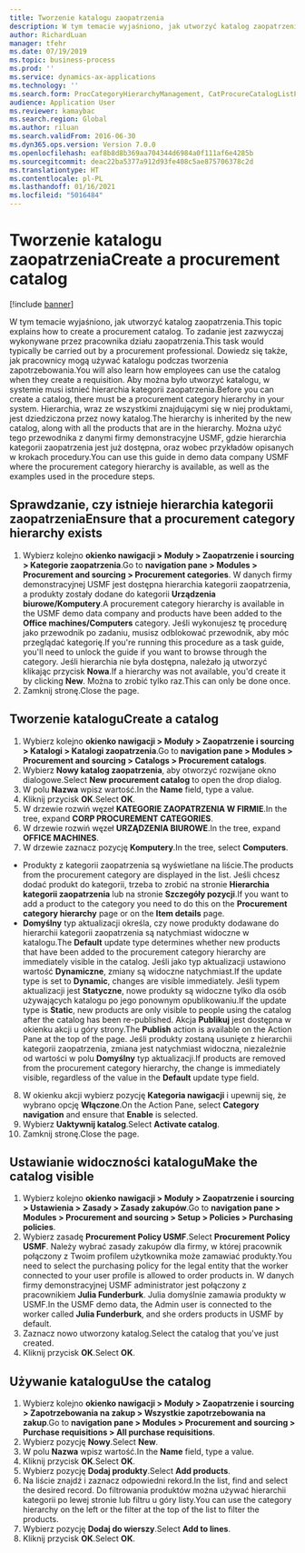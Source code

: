 ```yaml
---
title: Tworzenie katalogu zaopatrzenia
description: W tym temacie wyjaśniono, jak utworzyć katalog zaopatrzenia.
author: RichardLuan
manager: tfehr
ms.date: 07/19/2019
ms.topic: business-process
ms.prod: ''
ms.service: dynamics-ax-applications
ms.technology: ''
ms.search.form: ProcCategoryHierarchyManagement, CatProcureCatalogListPage, CatProcureCatalogCreate, CatProcureCatalogEdit, SysPolicyListPage, SysPolicy, CatCatalogPolicyRule, PurchReqTableListPage, PurchReqCreate, PurchReqTable, PurchReqAddItem
audience: Application User
ms.reviewer: kamaybac
ms.search.region: Global
ms.author: riluan
ms.search.validFrom: 2016-06-30
ms.dyn365.ops.version: Version 7.0.0
ms.openlocfilehash: eaf8b8d8b369aa704344d6984a0f111af6e4285b
ms.sourcegitcommit: deac22ba5377a912d93fe408c5ae875706378c2d
ms.translationtype: HT
ms.contentlocale: pl-PL
ms.lasthandoff: 01/16/2021
ms.locfileid: "5016484"
---
```

# <a name="create-a-procurement-catalog"></a><span data-ttu-id="bc826-103">Tworzenie katalogu zaopatrzenia</span><span class="sxs-lookup"><span data-stu-id="bc826-103">Create a procurement catalog</span></span>

[!include [banner](../../includes/banner.md)]

<span data-ttu-id="bc826-104">W tym temacie wyjaśniono, jak utworzyć katalog zaopatrzenia.</span><span class="sxs-lookup"><span data-stu-id="bc826-104">This topic explains how to create a procurement catalog.</span></span> <span data-ttu-id="bc826-105">To zadanie jest zazwyczaj wykonywane przez pracownika działu zaopatrzenia.</span><span class="sxs-lookup"><span data-stu-id="bc826-105">This task would typically be carried out by a procurement professional.</span></span> <span data-ttu-id="bc826-106">Dowiedz się także, jak pracownicy mogą używać katalogu podczas tworzenia zapotrzebowania.</span><span class="sxs-lookup"><span data-stu-id="bc826-106">You will also learn how employees can use the catalog when they create a requisition.</span></span> <span data-ttu-id="bc826-107">Aby można było utworzyć katalogu, w systemie musi istnieć hierarchia kategorii zaopatrzenia.</span><span class="sxs-lookup"><span data-stu-id="bc826-107">Before you can create a catalog, there must be a procurement category hierarchy in your system.</span></span> <span data-ttu-id="bc826-108">Hierarchia, wraz ze wszystkimi znajdującymi się w niej produktami, jest dziedziczona przez nowy katalog.</span><span class="sxs-lookup"><span data-stu-id="bc826-108">The hierarchy is inherited by the new catalog, along with all the products that are in the hierarchy.</span></span> <span data-ttu-id="bc826-109">Można użyć tego przewodnika z danymi firmy demonstracyjne USMF, gdzie hierarchia kategorii zaopatrzenia jest już dostępna, oraz wobec przykładów opisanych w krokach procedury.</span><span class="sxs-lookup"><span data-stu-id="bc826-109">You can use this guide in demo data company USMF where the procurement category hierarchy is available, as well as the examples used in the procedure steps.</span></span>


## <a name="ensure-that-a-procurement-category-hierarchy-exists"></a><span data-ttu-id="bc826-110">Sprawdzanie, czy istnieje hierarchia kategorii zaopatrzenia</span><span class="sxs-lookup"><span data-stu-id="bc826-110">Ensure that a procurement category hierarchy exists</span></span>
1. <span data-ttu-id="bc826-111">Wybierz kolejno **okienko nawigacji > Moduły > Zaopatrzenie i sourcing > Kategorie zaopatrzenia**.</span><span class="sxs-lookup"><span data-stu-id="bc826-111">Go to **navigation pane > Modules > Procurement and sourcing > Procurement categories**.</span></span> <span data-ttu-id="bc826-112">W danych firmy demonstracyjnej USMF jest dostępna hierarchia kategorii zaopatrzenia, a produkty zostały dodane do kategorii **Urządzenia biurowe/Komputery**.</span><span class="sxs-lookup"><span data-stu-id="bc826-112">A procurement category hierarchy is available in the USMF demo data company and products have been added to the **Office machines/Computers** category.</span></span> <span data-ttu-id="bc826-113">Jeśli wykonujesz tę procedurę jako przewodnik po zadaniu, musisz odblokować przewodnik, aby móc przeglądać kategorię.</span><span class="sxs-lookup"><span data-stu-id="bc826-113">If you're running this procedure as a task guide, you'll need to unlock the guide if you want to browse through the category.</span></span> <span data-ttu-id="bc826-114">Jeśli hierarchia nie była dostępna, należało ją utworzyć klikając przycisk **Nowa**.</span><span class="sxs-lookup"><span data-stu-id="bc826-114">If a hierarchy was not available, you'd create it by clicking **New**.</span></span> <span data-ttu-id="bc826-115">Można to zrobić tylko raz.</span><span class="sxs-lookup"><span data-stu-id="bc826-115">This can only be done once.</span></span>  
2. <span data-ttu-id="bc826-116">Zamknij stronę.</span><span class="sxs-lookup"><span data-stu-id="bc826-116">Close the page.</span></span>

## <a name="create-a-catalog"></a><span data-ttu-id="bc826-117">Tworzenie katalogu</span><span class="sxs-lookup"><span data-stu-id="bc826-117">Create a catalog</span></span>
1. <span data-ttu-id="bc826-118">Wybierz kolejno **okienko nawigacji > Moduły > Zaopatrzenie i sourcing > Katalogi > Katalogi zaopatrzenia**.</span><span class="sxs-lookup"><span data-stu-id="bc826-118">Go to **navigation pane > Modules > Procurement and sourcing > Catalogs > Procurement catalogs**.</span></span>
2. <span data-ttu-id="bc826-119">Wybierz **Nowy katalog zaopatrzenia**, aby otworzyć rozwijane okno dialogowe.</span><span class="sxs-lookup"><span data-stu-id="bc826-119">Select **New procurement catalog** to open the drop dialog.</span></span>
3. <span data-ttu-id="bc826-120">W polu **Nazwa** wpisz wartość.</span><span class="sxs-lookup"><span data-stu-id="bc826-120">In the **Name** field, type a value.</span></span>
4. <span data-ttu-id="bc826-121">Kliknij przycisk **OK**.</span><span class="sxs-lookup"><span data-stu-id="bc826-121">Select **OK**.</span></span>
5. <span data-ttu-id="bc826-122">W drzewie rozwiń węzeł **KATEGORIE ZAOPATRZENIA W FIRMIE**.</span><span class="sxs-lookup"><span data-stu-id="bc826-122">In the tree, expand **CORP PROCUREMENT CATEGORIES**.</span></span>
6. <span data-ttu-id="bc826-123">W drzewie rozwiń węzeł **URZĄDZENIA BIUROWE**.</span><span class="sxs-lookup"><span data-stu-id="bc826-123">In the tree, expand **OFFICE MACHINES**.</span></span>
7. <span data-ttu-id="bc826-124">W drzewie zaznacz pozycję **Komputery**.</span><span class="sxs-lookup"><span data-stu-id="bc826-124">In the tree, select **Computers**.</span></span>

  - <span data-ttu-id="bc826-125">Produkty z kategorii zaopatrzenia są wyświetlane na liście.</span><span class="sxs-lookup"><span data-stu-id="bc826-125">The products from the procurement category are displayed in the list.</span></span> <span data-ttu-id="bc826-126">Jeśli chcesz dodać produkt do kategorii, trzeba to zrobić na stronie **Hierarchia kategorii zaopatrzenia** lub na stronie **Szczegóły pozycji**.</span><span class="sxs-lookup"><span data-stu-id="bc826-126">If you want to add a product to the category you need to do this on the **Procurement category hierarchy** page or on the **Item details** page.</span></span>  
  - <span data-ttu-id="bc826-127">**Domyślny** typ aktualizacji określa, czy nowe produkty dodawane do hierarchii kategorii zaopatrzenia są natychmiast widoczne w katalogu.</span><span class="sxs-lookup"><span data-stu-id="bc826-127">The **Default** update type determines whether new products that have been added to the procurement category hierarchy are immediately visible in the catalog.</span></span> <span data-ttu-id="bc826-128">Jeśli jako typ aktualizacji ustawiono wartość **Dynamiczne**, zmiany są widoczne natychmiast.</span><span class="sxs-lookup"><span data-stu-id="bc826-128">If the update type is set to **Dynamic**, changes are visible immediately.</span></span> <span data-ttu-id="bc826-129">Jeśli typem aktualizacji jest **Statyczne**, nowe produkty są widoczne tylko dla osób używających katalogu po jego ponownym opublikowaniu.</span><span class="sxs-lookup"><span data-stu-id="bc826-129">If the update type is **Static**, new products are only visible to people using the catalog after the catalog has been re-published.</span></span> <span data-ttu-id="bc826-130">Akcja **Publikuj** jest dostępna w okienku akcji u góry strony.</span><span class="sxs-lookup"><span data-stu-id="bc826-130">The **Publish** action is available on the Action Pane at the top of the page.</span></span> <span data-ttu-id="bc826-131">Jeśli produkty zostaną usunięte z hierarchii kategorii zaopatrzenia, zmiana jest natychmiast widoczna, niezależnie od wartości w polu **Domyślny** typ aktualizacji.</span><span class="sxs-lookup"><span data-stu-id="bc826-131">If products are removed from the procurement category hierarchy, the change is immediately visible, regardless of the value in the **Default** update type field.</span></span>  

8. <span data-ttu-id="bc826-132">W okienku akcji wybierz pozycję **Kategoria nawigacji** i upewnij się, że wybrano opcję **Włączone**.</span><span class="sxs-lookup"><span data-stu-id="bc826-132">On the Action Pane, select **Category navigation** and ensure that **Enable** is selected.</span></span>
9. <span data-ttu-id="bc826-133">Wybierz **Uaktywnij katalog**.</span><span class="sxs-lookup"><span data-stu-id="bc826-133">Select **Activate catalog**.</span></span>
10. <span data-ttu-id="bc826-134">Zamknij stronę.</span><span class="sxs-lookup"><span data-stu-id="bc826-134">Close the page.</span></span>

## <a name="make-the-catalog-visible"></a><span data-ttu-id="bc826-135">Ustawianie widoczności katalogu</span><span class="sxs-lookup"><span data-stu-id="bc826-135">Make the catalog visible</span></span>
1. <span data-ttu-id="bc826-136">Wybierz kolejno **okienko nawigacji > Moduły > Zaopatrzenie i sourcing > Ustawienia > Zasady > Zasady zakupów**.</span><span class="sxs-lookup"><span data-stu-id="bc826-136">Go to **navigation pane > Modules > Procurement and sourcing > Setup > Policies > Purchasing policies**.</span></span>
2. <span data-ttu-id="bc826-137">Wybierz zasadę **Procurement Policy USMF**.</span><span class="sxs-lookup"><span data-stu-id="bc826-137">Select **Procurement Policy USMF**.</span></span> <span data-ttu-id="bc826-138">Należy wybrać zasady zakupów dla firmy, w której pracownik połączony z Twoim profilem użytkownika może zamawiać produkty.</span><span class="sxs-lookup"><span data-stu-id="bc826-138">You need to select the purchasing policy for the legal entity that the worker connected to your user profile is allowed to order products in.</span></span> <span data-ttu-id="bc826-139">W danych firmy demonstracyjnej USMF administrator jest połączony z pracownikiem **Julia Funderburk**. Julia domyślnie zamawia produkty w USMF.</span><span class="sxs-lookup"><span data-stu-id="bc826-139">In the USMF demo data, the Admin user is connected to the worker called **Julia Funderburk**, and she orders products in USMF by default.</span></span>  
3. <span data-ttu-id="bc826-140">Zaznacz nowo utworzony katalog.</span><span class="sxs-lookup"><span data-stu-id="bc826-140">Select the catalog that you've just created.</span></span>
4. <span data-ttu-id="bc826-141">Kliknij przycisk **OK**.</span><span class="sxs-lookup"><span data-stu-id="bc826-141">Select **OK**.</span></span>

## <a name="use-the-catalog"></a><span data-ttu-id="bc826-142">Używanie katalogu</span><span class="sxs-lookup"><span data-stu-id="bc826-142">Use the catalog</span></span>
1. <span data-ttu-id="bc826-143">Wybierz kolejno **okienko nawigacji > Moduły > Zaopatrzenie i sourcing > Zapotrzebowania na zakup > Wszystkie zapotrzebowania na zakup**.</span><span class="sxs-lookup"><span data-stu-id="bc826-143">Go to **navigation pane > Modules > Procurement and sourcing > Purchase requisitions > All purchase requisitions**.</span></span>
2. <span data-ttu-id="bc826-144">Wybierz pozycję **Nowy**.</span><span class="sxs-lookup"><span data-stu-id="bc826-144">Select **New**.</span></span>
3. <span data-ttu-id="bc826-145">W polu **Nazwa** wpisz wartość.</span><span class="sxs-lookup"><span data-stu-id="bc826-145">In the **Name** field, type a value.</span></span>
4. <span data-ttu-id="bc826-146">Kliknij przycisk **OK**.</span><span class="sxs-lookup"><span data-stu-id="bc826-146">Select **OK**.</span></span>
5. <span data-ttu-id="bc826-147">Wybierz pozycję **Dodaj produkty**.</span><span class="sxs-lookup"><span data-stu-id="bc826-147">Select **Add products**.</span></span>
6. <span data-ttu-id="bc826-148">Na liście znajdź i zaznacz odpowiedni rekord.</span><span class="sxs-lookup"><span data-stu-id="bc826-148">In the list, find and select the desired record.</span></span> <span data-ttu-id="bc826-149">Do filtrowania produktów można używać hierarchii kategorii po lewej stronie lub filtru u góry listy.</span><span class="sxs-lookup"><span data-stu-id="bc826-149">You can use the category hierarchy on the left or the filter at the top of the list to filter the products.</span></span>  
7. <span data-ttu-id="bc826-150">Wybierz pozycję **Dodaj do wierszy**.</span><span class="sxs-lookup"><span data-stu-id="bc826-150">Select **Add to lines**.</span></span>
8. <span data-ttu-id="bc826-151">Kliknij przycisk **OK**.</span><span class="sxs-lookup"><span data-stu-id="bc826-151">Select **OK**.</span></span>

